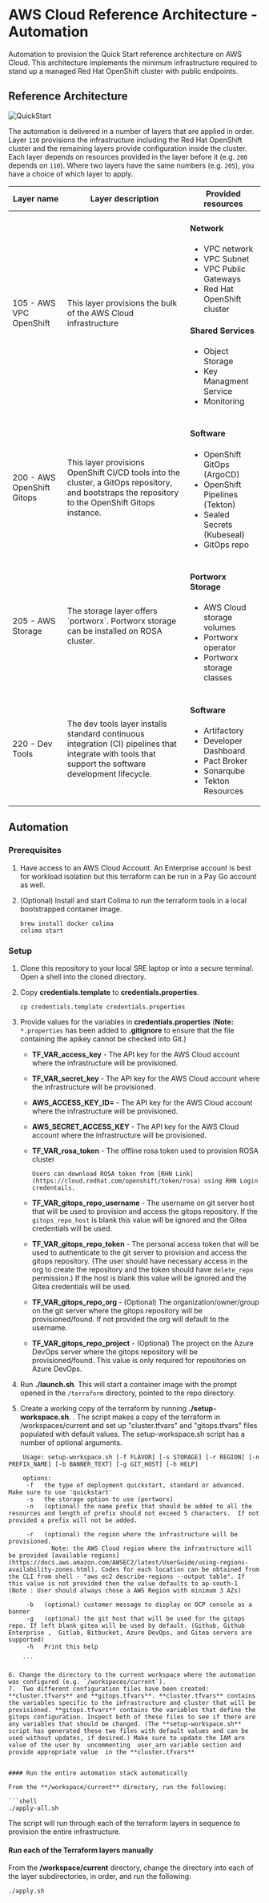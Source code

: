# AWS Cloud Reference Architecture - Automation

Automation to provision the Quick Start reference architecture on AWS Cloud. This architecture implements the minimum infrastructure required to stand up a managed Red Hat OpenShift cluster with public endpoints.

## Reference Architecture

![QuickStart](aws_quickstart_architecture.png)

The automation is delivered in a number of layers that are applied in order. Layer `110` provisions the infrastructure including the Red Hat OpenShift cluster and the remaining layers provide configuration inside the cluster. Each layer depends on resources provided in the layer before it (e.g. `200` depends on `110`). Where two layers have the same numbers (e.g. `205`), you have a choice of which layer to apply.

<table>
<thead>
<tr>
<th>Layer name</th>
<th>Layer description</th>
<th>Provided resources</th>
</tr>
</thead>
<tbody>
<tr>
<td>105 - AWS VPC OpenShift</td>
<td>This layer provisions the bulk of the AWS Cloud infrastructure</td>
<td>
<h4>Network</h4>
<ul>
<li>VPC network</li>
<li>VPC Subnet</li>
<li>VPC Public Gateways</li>
<li>Red Hat OpenShift cluster</li>
</ul>
<h4>Shared Services</h4>
<ul>
<li>Object Storage</li>
<li>Key Managment Service</li>
<li>Monitoring</li>
</ul>
<ul>
</ul>
</td>
</tr>
<tr>
<td>200 -  AWS OpenShift Gitops </td>
<td>This layer provisions OpenShift CI/CD tools into the cluster, a GitOps repository, and bootstraps the repository to the OpenShift Gitops instance.</td>
<td>
<h4>Software </h4>
<ul>
<li>OpenShift GitOps (ArgoCD)</li>
<li>OpenShift Pipelines (Tekton)</li>
<li>Sealed Secrets (Kubeseal)</li>
<li>GitOps repo</li>
</ul>
</td>
</tr>
<tr>
<td>205 - AWS Storage </td>
<td>The storage layer offers  `portworx`. Portworx storage can be installed on ROSA cluster.</td>
<td>
<h4>Portworx Storage</h4>
<ul>
<li>AWS Cloud storage volumes</li>
<li>Portworx operator</li>
<li>Portworx storage classes</li>
</ul>
</td>
</tr>
<tr>
<td>220 - Dev Tools </td>
<td>The dev tools layer installs standard continuous integration (CI) pipelines that integrate with tools that support the software development lifecycle.</td>
<td>
<h4>Software</h4>
<ul>
<li>Artifactory</li>
<li>Developer Dashboard</li>
<li>Pact Broker</li>
<li>Sonarqube</li>
<li>Tekton Resources</li>
</ul>
</td>
</tr>
</tbody>
</table>

## Automation

### Prerequisites

1. Have access to an AWS Cloud Account. An Enterprise account is best for workload isolation but this terraform can be run in a Pay Go account as well.

2. (Optional) Install and start Colima to run the terraform tools in a local bootstrapped container image.

    ```shell
    brew install docker colima
    colima start
    ```

### Setup

1. Clone this repository to your local SRE laptop or into a secure terminal. Open a shell into the cloned directory.
2. Copy **credentials.template** to **credentials.properties**.
    ```shell
    cp credentials.template credentials.properties
    ```
3. Provide values for the variables in **credentials.properties** (**Note:** `*.properties` has been added to **.gitignore** to ensure that the file containing the apikey cannot be checked into Git.)

    - **TF_VAR_access_key** - The API key for the AWS Cloud account where the infrastructure will be provisioned.
    - **TF_VAR_secret_key** - The API key for the AWS Cloud account where the infrastructure will be provisioned.
    - **AWS_ACCESS_KEY_ID=** - The API key for the AWS Cloud account where the infrastructure will be provisioned.
    - **AWS_SECRET_ACCESS_KEY** - The API key for the AWS Cloud account where the infrastructure will be provisioned.
    - **TF_VAR_rosa_token** - The offline rosa token used to provision  ROSA cluster
        ```
        Users can download ROSA token from [RHN Link](https://cloud.redhat.com/openshift/token/rosa) using RHN Login credentails.
        ```

    - **TF_VAR_gitops_repo_username** - The username on git server host that will be used to provision and access the gitops repository. If the `gitops_repo_host` is blank this value will be ignored and the Gitea credentials will be used.
    - **TF_VAR_gitops_repo_token** - The personal access token that will be used to authenticate to the git server to provision and access the gitops repository. (The user should have necessary access in the org to create the repository and the token should have `delete_repo` permission.) If the host is blank this value will be ignored and the Gitea credentials will be used.
    - **TF_VAR_gitops_repo_org** - (Optional) The organization/owner/group on the git server where the gitops repository will be provisioned/found. If not provided the org will default to the username.
    - **TF_VAR_gitops_repo_project** - (Optional) The project on the Azure DevOps server where the gitops repository will be provisioned/found. This value is only required for repositories on Azure DevOps.

4. Run **./launch.sh**. This will start a container image with the prompt opened in the `/terraform` directory, pointed to the repo directory.
5. Create a working copy of the terraform by running **./setup-workspace.sh**. . The script makes a copy of the terraform in /workspaces/current and set up "cluster.tfvars" and "gitops.tfvars" files populated with default values. The setup-workspace.sh script has a number of optional arguments.

```
    Usage: setup-workspace.sh [-f FLAVOR] [-s STORAGE] [-r REGION] [-n PREFIX_NAME] [-b BANNER_TEXT] [-g GIT_HOST] [-h HELP]
    
    options:
     -f   the type of deployment quickstart, standard or advanced. Make sure to use 'quickstart'
     -s   the storage option to use (portworx)
     -n   (optional) the name prefix that should be added to all the resources and length of prefix should not exceed 5 characters.  If not provided a prefix will not be added. 
     
     -r   (optional) the region where the infrastructure will be provisioned. 
            Note: the AWS Cloud region where the infrastructure will be provided [available regions](https://docs.aws.amazon.com/AWSEC2/latest/UserGuide/using-regions-availability-zones.html). Codes for each location can be obtained from the CLI from shell - "aws ec2 describe-regions --output table". If this value is not provided then the value defaults to ap-south-1  (Note : User should always chose a AWS Region with minimum 3 AZs)
              
     -b   (optional) customer message to display on OCP console as a banner
     -g   (optional) the git host that will be used for the gitops repo. If left blank gitea will be used by default. (Github, Github Enterprise ,  Gitlab, Bitbucket, Azure DevOps, and Gitea servers are supported)
     -h   Print this help    

    ```

6. Change the directory to the current workspace where the automation was configured (e.g. `/workspaces/current`).
7.  Two different configuration files have been created: **cluster.tfvars** and **gitops.tfvars**. **cluster.tfvars** contains the variables specific to the infrastructure and cluster that will be provisioned. **gitops.tfvars** contains the variables that define the gitops configuration. Inspect both of these files to see if there are any variables that should be changed. (The **setup-workspace.sh** script has generated these two files with default values and can be used without updates, if desired.) Make sure to update the IAM arn value of the user by  uncommenting  user_arn variable section and provide appropriate value  in the **cluster.tfvars** 


#### Run the entire automation stack automatically

From the **/workspace/current** directory, run the following:

```shell
./apply-all.sh
```

The script will run through each of the terraform layers in sequence to provision the entire infrastructure.

#### Run each of the Terraform layers manually

From the **/workspace/current** directory, change the directory into each of the layer subdirectories, in order, and run the following:

```shell
./apply.sh
```

